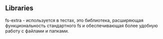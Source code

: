 ## Libraries

fs-extra - используется в тестах, это библиотека, расширяющая функциональность стандартного fs и обеспечивающая более удобную работу с файлами и папками.
